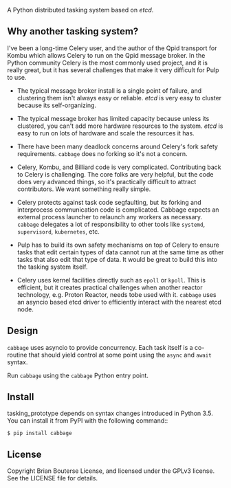 A Python distributed tasking system based on *etcd*.

## Why another tasking system?

I've been a long-time Celery user, and the author of the Qpid transport for Kombu which allows
Celery to run on the Qpid message broker. In the Python community Celery is the most commonly used
project, and it is really great, but it has several challenges that make it very difficult for Pulp
to use.

* The typical message broker install is a single point of failure, and clustering them isn't always
easy or reliable. *etcd* is very easy to cluster because its self-organizing.

* The typical message broker has limited capacity because unless its clustered, you can't add more
hardware resources to the system. *etcd* is easy to run on lots of hardware and scale the resources
it has.

* There have been many deadlock concerns around Celery's fork safety requirements. `cabbage`
does no forking so it's not a concern.

* Celery, Kombu, and Billiard code is very complicated. Contributing back to Celery is challenging.
The core folks are very helpful, but the code does very advanced things, so it's practically
difficult to attract contributors. We want something really simple.

* Celery protects against task code segfaulting, but its forking and interprocess communication code
is complicated. Cabbage expects an external process launcher to relaunch any workers as necessary.
`cabbage` delegates a lot of responsibility to other tools like `systemd`, `supervisord`,
`kubernetes`, etc.

* Pulp has to build its own safety mechanisms on top of Celery to ensure tasks that edit certain
types of data cannot run at the same time as other tasks that also edit that type of data. It would
be great to build this into the tasking system itself.

* Celery uses kernel facilities directly such as `epoll` or `kpoll`. This is efficient, but it
creates practical challenges when another reactor technology, e.g. Proton Reactor, needs tobe used
with it. `cabbage` uses an asyncio based etcd driver to efficiently interact with the nearest etcd
node.

## Design

`cabbage` uses asyncio to provide concurrency. Each task itself is a co-routine that should yield
control at some point using the `async` and `await` syntax.

Run `cabbage` using the `cabbage` Python entry point.


## Install

tasking_prototype depends on syntax changes introduced in Python 3.5. You can install it from PyPI
with the following command::

    $ pip install cabbage


## License

Copyright Brian Bouterse License, and licensed under the GPLv3 license. See the LICENSE file for
details.
